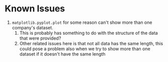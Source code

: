# Known Issues
1. `matplotlib.pyplot.plot` for some reason can't show more than one company's dataset. 
	1. This is probably has something to do with the structure of the data that were provided?
	2. Other related issues here is that not all data has the same length, this could pose a problem also when we try to show more than one dataset if it doesn't have the same length